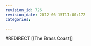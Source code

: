 ```yaml
---
revision_id: 726
revision_date: 2012-06-15T11:00:17Z
categories:

---
```


#REDIRECT [[The Brass Coast]]